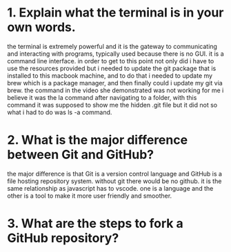 # 1. Explain what the terminal is in your own words.

the terminal is extremely powerful and it is the gateway to communicating and interacting with programs, typically used because there is no GUI. it is a command line interface. in order to get to this point not only did i have to use the resources provided but i needed to update the git package that is installed to this macbook machine, and to do that i needed to update my brew which is a package manager, and then finally could i update my git via brew. the command in the video she demonstrated was not working for me i believe it was the la command after navigating to a folder, with this command it was supposed to show me the hidden .git file but it did not so what i had to do was ls -a command.

# 2. What is the major difference between Git and GitHub?

the major difference is that Git is a version control language and GitHub is a file hosting repository system. without git there would be no github. it is the same relationship as javascript has to vscode. one is a language and the other is a tool to make it more user friendly and smoother.

# 3. What are the steps to fork a GitHub repository?
